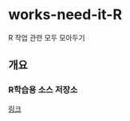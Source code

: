 # works-need-it-R
R 작업 관련 모두 모아두기

## 개요

### R학습용 소스 저장소
[링크](https://github.com/hugoMGSung/works-need-it-R/tree/main/studyR)

